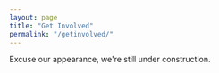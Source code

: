 ```yaml
---
layout: page
title: "Get Involved"
permalink: "/getinvolved/"
---
```


Excuse our appearance, we're still under construction.
